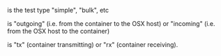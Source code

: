 <test>_<connection>_<transfer>

<test> is the test type "simple", "bulk", etc

<connection> is "outgoing" (i.e. from the container to the OSX host)
or "incoming" (i.e. from the OSX host to the container)

<transfer> is "tx" (container transmitting) or "rx" (container receiving).
